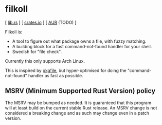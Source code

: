 # filkoll

[ [lib.rs] ] [ [crates.io] ] [ [AUR] (TODO) ]

Filkoll is:

* A tool to figure out what package owns a file, with fuzzy matching.
* A building block for a fast command-not-found handler for your shell.
* Swedish for "file check".

Currently this only supports Arch Linux.

This is inspired by [pkgfile](https://wiki.archlinux.org/index.php/Pkgfile), but hyper-optimised for
doing the "command-not-found" handler as fast as possible.

## MSRV (Minimum Supported Rust Version) policy

The MSRV may be bumped as needed. It is guaranteed that this program will at
least build on the current stable Rust release. An MSRV change is not considered
a breaking change and as such may change even in a patch version.

[crates.io]: https://crates.io/crates/filkoll
[lib.rs]: https://lib.rs/crates/filkoll
[AUR]: https://aur.archlinux.org/packages/filkoll
